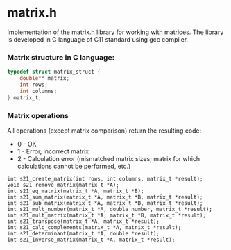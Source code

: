 # matrix.h

Implementation of the matrix.h library for working with matrices. The library is developed in C language of C11 standard using gcc compiler.

### Matrix structure in C language:
```c
typedef struct matrix_struct {
    double** matrix;
    int rows;
    int columns;
} matrix_t;
```

### Matrix operations

All operations (except matrix comparison) return the resulting code:
- 0 - OK
- 1 - Error, incorrect matrix
- 2 - Calculation error (mismatched matrix sizes; matrix for which calculations cannot be performed, etc.)

```
int s21_create_matrix(int rows, int columns, matrix_t *result);
void s21_remove_matrix(matrix_t *A);
int s21_eq_matrix(matrix_t *A, matrix_t *B);
int s21_sum_matrix(matrix_t *A, matrix_t *B, matrix_t *result);
int s21_sub_matrix(matrix_t *A, matrix_t *B, matrix_t *result);
int s21_mult_number(matrix_t *A, double number, matrix_t *result);
int s21_mult_matrix(matrix_t *A, matrix_t *B, matrix_t *result);
int s21_transpose(matrix_t *A, matrix_t *result);
int s21_calc_complements(matrix_t *A, matrix_t *result);
int s21_determinant(matrix_t *A, double *result);
int s21_inverse_matrix(matrix_t *A, matrix_t *result);
```
